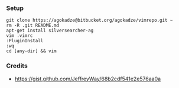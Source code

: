 ### Setup

```
git clone https://agokadze@bitbucket.org/agokadze/vimrepo.git ~
rm -R .git README.md
apt-get install silversearcher-ag
vim .vimrc
:PluginInstall
:wq
cd [any-dir] && vim
```

### Credits 
  * https://gist.github.com/JeffreyWay/68b2cdf541e2e576aa0a

